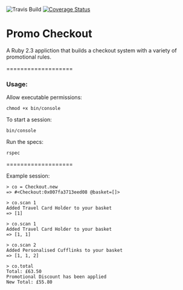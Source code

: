 ![Travis Build](https://travis-ci.org/benhawker/promo.svg?branch=alternative)
[![Coverage Status](https://coveralls.io/repos/benhawker/promo/badge.svg?branch=master&service=github)](https://coveralls.io/github/benhawker/promo?branch=alternative)


# Promo Checkout

A Ruby 2.3 appliction that builds a checkout system with a variety of promotional rules.

===================

### Usage:

Allow executable permissions:

```
chmod +x bin/console
```

To start a session:

```
bin/console
```


Run the specs:
```
rspec
```

===================

Example session:

```
> co = Checkout.new
=> #<Checkout:0x007fa3713eed08 @basket=[]>

> co.scan 1
Added Travel Card Holder to your basket
=> [1]

> co.scan 1
Added Travel Card Holder to your basket
=> [1, 1]

> co.scan 2
Added Personalised Cufflinks to your basket
=> [1, 1, 2]

> co.total
Total: £63.50
Promotional Discount has been applied
New Total: £55.80
```


